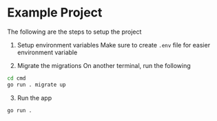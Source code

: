 # Example Project
The following are the steps to setup the project
1. Setup environment variables
Make sure to create `.env` file for easier environment variable

2. Migrate the migrations
On another terminal, run the following
```bash
cd cmd
go run . migrate up
```

3. Run the app
```bash
go run .
```